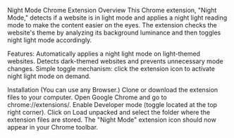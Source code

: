Night Mode Chrome Extension
Overview
This Chrome extension, "Night Mode," detects if a website is in light mode and applies a night light reading mode to make the content easier on the eyes.
The extension checks the website's theme by analyzing its background luminance and then toggles night light mode accordingly.

Features:
Automatically applies a night light mode on light-themed websites.
Detects dark-themed websites and prevents unnecessary mode changes.
Simple toggle mechanism: click the extension icon to activate night light mode on demand.

Installation (You can use any Browser.)
Clone or download the extension files to your computer.
Open Google Chrome and go to chrome://extensions/.
Enable Developer mode (toggle located at the top right corner).
Click on Load unpacked and select the folder where the extension files are stored.
The "Night Mode" extension icon should now appear in your Chrome toolbar.

